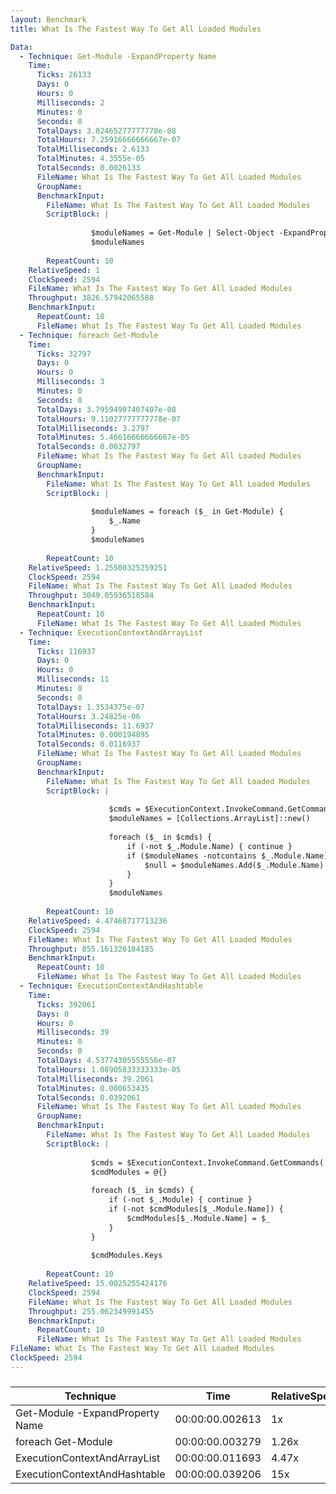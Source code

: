 ```yaml
---
layout: Benchmark
title: What Is The Fastest Way To Get All Loaded Modules

Data: 
  - Technique: Get-Module -ExpandProperty Name
    Time: 
      Ticks: 26133
      Days: 0
      Hours: 0
      Milliseconds: 2
      Minutes: 0
      Seconds: 0
      TotalDays: 3.02465277777778e-08
      TotalHours: 7.25916666666667e-07
      TotalMilliseconds: 2.6133
      TotalMinutes: 4.3555e-05
      TotalSeconds: 0.0026133
      FileName: What Is The Fastest Way To Get All Loaded Modules
      GroupName: 
      BenchmarkInput: 
        FileName: What Is The Fastest Way To Get All Loaded Modules
        ScriptBlock: |
          
                  $moduleNames = Get-Module | Select-Object -ExpandProperty Name
                  $moduleNames
              
        RepeatCount: 10
    RelativeSpeed: 1
    ClockSpeed: 2594
    FileName: What Is The Fastest Way To Get All Loaded Modules
    Throughput: 3826.57942065588
    BenchmarkInput: 
      RepeatCount: 10
      FileName: What Is The Fastest Way To Get All Loaded Modules
  - Technique: foreach Get-Module
    Time: 
      Ticks: 32797
      Days: 0
      Hours: 0
      Milliseconds: 3
      Minutes: 0
      Seconds: 0
      TotalDays: 3.79594907407407e-08
      TotalHours: 9.11027777777778e-07
      TotalMilliseconds: 3.2797
      TotalMinutes: 5.46616666666667e-05
      TotalSeconds: 0.0032797
      FileName: What Is The Fastest Way To Get All Loaded Modules
      GroupName: 
      BenchmarkInput: 
        FileName: What Is The Fastest Way To Get All Loaded Modules
        ScriptBlock: |
          
                  $moduleNames = foreach ($_ in Get-Module) {
                      $_.Name
                  }
                  $moduleNames
              
        RepeatCount: 10
    RelativeSpeed: 1.25500325259251
    ClockSpeed: 2594
    FileName: What Is The Fastest Way To Get All Loaded Modules
    Throughput: 3049.05936518584
    BenchmarkInput: 
      RepeatCount: 10
      FileName: What Is The Fastest Way To Get All Loaded Modules
  - Technique: ExecutionContextAndArrayList
    Time: 
      Ticks: 116937
      Days: 0
      Hours: 0
      Milliseconds: 11
      Minutes: 0
      Seconds: 0
      TotalDays: 1.3534375e-07
      TotalHours: 3.24825e-06
      TotalMilliseconds: 11.6937
      TotalMinutes: 0.000194895
      TotalSeconds: 0.0116937
      FileName: What Is The Fastest Way To Get All Loaded Modules
      GroupName: 
      BenchmarkInput: 
        FileName: What Is The Fastest Way To Get All Loaded Modules
        ScriptBlock: |
          
                      $cmds = $ExecutionContext.InvokeCommand.GetCommands('*', 'Function,Cmdlet,Alias', $true)
                      $moduleNames = [Collections.ArrayList]::new()
          
                      foreach ($_ in $cmds) {
                          if (-not $_.Module.Name) { continue } 
                          if ($moduleNames -notcontains $_.Module.Name) {
                              $null = $moduleNames.Add($_.Module.Name)
                          }
                      }
                      $moduleNames
              
        RepeatCount: 10
    RelativeSpeed: 4.47468717713236
    ClockSpeed: 2594
    FileName: What Is The Fastest Way To Get All Loaded Modules
    Throughput: 855.161326184185
    BenchmarkInput: 
      RepeatCount: 10
      FileName: What Is The Fastest Way To Get All Loaded Modules
  - Technique: ExecutionContextAndHashtable
    Time: 
      Ticks: 392061
      Days: 0
      Hours: 0
      Milliseconds: 39
      Minutes: 0
      Seconds: 0
      TotalDays: 4.53774305555556e-07
      TotalHours: 1.08905833333333e-05
      TotalMilliseconds: 39.2061
      TotalMinutes: 0.000653435
      TotalSeconds: 0.0392061
      FileName: What Is The Fastest Way To Get All Loaded Modules
      GroupName: 
      BenchmarkInput: 
        FileName: What Is The Fastest Way To Get All Loaded Modules
        ScriptBlock: |
          
                  $cmds = $ExecutionContext.InvokeCommand.GetCommands('*', 'Function,Cmdlet,Alias', $true)
                  $cmdModules = @{}
          
                  foreach ($_ in $cmds) {
                      if (-not $_.Module) { continue } 
                      if (-not $cmdModules[$_.Module.Name]) {
                          $cmdModules[$_.Module.Name] = $_
                      }
                  }
          
                  $cmdModules.Keys
              
        RepeatCount: 10
    RelativeSpeed: 15.0025255424176
    ClockSpeed: 2594
    FileName: What Is The Fastest Way To Get All Loaded Modules
    Throughput: 255.062349991455
    BenchmarkInput: 
      RepeatCount: 10
      FileName: What Is The Fastest Way To Get All Loaded Modules
FileName: What Is The Fastest Way To Get All Loaded Modules
ClockSpeed: 2594
---
```



### 


|Technique                      |Time           |RelativeSpeed|Throughput|
|-------------------------------|---------------|-------------|----------|
|Get-Module -ExpandProperty Name|00:00:00.002613|1x           |3826.58/s |
|foreach Get-Module             |00:00:00.003279|1.26x        |3049.06/s |
|ExecutionContextAndArrayList   |00:00:00.011693|4.47x        |855.16/s  |
|ExecutionContextAndHashtable   |00:00:00.039206|15x          |255.06/s  |
